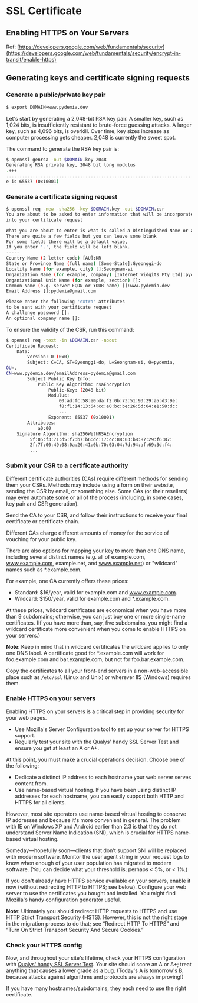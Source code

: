 # SSL Certificate

## Enabling HTTPS on Your Servers

Ref: [https://developers.google.com/web/fundamentals/security](https://developers.google.com/web/fundamentals/security/encrypt-in-transit/enable-https)

## Generating keys and certificate signing requests

### Generate a public/private key pair

```bash
$ export DOMAIN=www.pydemia.dev
```

Let's start by generating a 2,048-bit RSA key pair. A smaller key, such as 1,024 bits, is insufficiently resistant to brute-force guessing attacks. A larger key, such as 4,096 bits, is overkill. Over time, key sizes increase as computer processing gets cheaper. 2,048 is currently the sweet spot.

The command to generate the RSA key pair is:
```bash
$ openssl genrsa -out $DOMAIN.key 2048
Generating RSA private key, 2048 bit long modulus
.+++
.......................................................................................+++
e is 65537 (0x10001)
```

### Generate a certificate signing request

```bash
$ openssl req -new -sha256 -key $DOMAIN.key -out $DOMAIN.csr
You are about to be asked to enter information that will be incorporated
into your certificate request

What you are about to enter is what is called a Distinguished Name or a DN.
There are quite a few fields but you can leave some blank
For some fields there will be a default value,
If you enter '.', the field will be left blank.
-----
Country Name (2 letter code) [AU]:KR
State or Province Name (full name) [Some-State]:Gyeonggi-do
Locality Name (for example, city) []:Seongnam-si
Organization Name (for example, company) [Internet Widgits Pty Ltd]:pydemia
Organizational Unit Name (for example, section) []:
Common Name (e.g. server FQDN or YOUR name) []:www.pydemia.dev
Email Address []:pydemia@gmail.com

Please enter the following 'extra' attributes
to be sent with your certificate request
A challenge password []:
An optional company name []:
```

To ensure the validity of the CSR, run this command:
```bash
$ openssl req -text -in $DOMAIN.csr -noout
Certificate Request:
    Data:
        Version: 0 (0x0)
        Subject: C=CA, ST=Gyeonggi-do, L=Seongnam-si, O=pydemia,
OU=,
CN=www.pydemia.dev/emailAddress=pydemia@gmail.com
        Subject Public Key Info:
            Public Key Algorithm: rsaEncryption
                Public-Key: (2048 bit)
                Modulus:
                    00:ad:fc:58:e0:da:f2:0b:73:51:93:29:a5:d3:9e:
                    f8:f1:14:13:64:cc:e0:bc:be:26:5d:04:e1:58:dc:
                    ...
                Exponent: 65537 (0x10001)
        Attributes:
            a0:00
    Signature Algorithm: sha256WithRSAEncryption
         5f:05:f3:71:d5:f7:b7:b6:dc:17:cc:88:03:b8:87:29:f6:87:
         2f:7f:00:49:08:0a:20:41:0b:70:03:04:7d:94:af:69:3d:f4:
         ...
```

### Submit your CSR to a certificate authority

Different certificate authorities (CAs) require different methods for sending them your CSRs. Methods may include using a form on their website, sending the CSR by email, or something else. Some CAs (or their resellers) may even automate some or all of the process (including, in some cases, key pair and CSR generation).

Send the CA to your CSR, and follow their instructions to receive your final certificate or certificate chain.

Different CAs charge different amounts of money for the service of vouching for your public key.

There are also options for mapping your key to more than one DNS name, including several distinct names (e.g. all of example.com, www.example.com, example.net, and www.example.net) or "wildcard" names such as *.example.com.

For example, one CA currently offers these prices:
* Standard: $16/year, valid for example.com and www.example.com.
* Wildcard: $150/year, valid for example.com and *.example.com.

At these prices, wildcard certificates are economical when you have more than 9 subdomains; otherwise, you can just buy one or more single-name certificates. (If you have more than, say, five subdomains, you might find a wildcard certificate more convenient when you come to enable HTTPS on your servers.)

**Note**: Keep in mind that in wildcard certificates the wildcard applies to only one DNS label. A certificate good for *.example.com will work for foo.example.com and bar.example.com, but not for foo.bar.example.com.

Copy the certificates to all your front-end servers in a non-web-accessible place such as `/etc/ssl` (Linux and Unix) or wherever IIS (Windows) requires them.

### Enable HTTPS on your servers

Enabling HTTPS on your servers is a critical step in providing security for your web pages.

* Use Mozilla's Server Configuration tool to set up your server for HTTPS support.
* Regularly test your site with the Qualys' handy SSL Server Test and ensure you get at least an A or A+.

At this point, you must make a crucial operations decision. Choose one of the following:

* Dedicate a distinct IP address to each hostname your web server serves content from.
* Use name-based virtual hosting.
If you have been using distinct IP addresses for each hostname, you can easily support both HTTP and HTTPS for all clients.

However, most site operators use name-based virtual hosting to conserve IP addresses and because it's more convenient in general. The problem with IE on Windows XP and Android earlier than 2.3 is that they do not understand Server Name Indication (SNI), which is crucial for HTTPS name-based virtual hosting.

Someday—hopefully soon—clients that don't support SNI will be replaced with modern software. Monitor the user agent string in your request logs to know when enough of your user population has migrated to modern software. (You can decide what your threshold is; perhaps < 5%, or < 1%.)

If you don't already have HTTPS service available on your servers, enable it now (without redirecting HTTP to HTTPS; see below). Configure your web server to use the certificates you bought and installed. You might find Mozilla's handy configuration generator useful.

**Note**: Ultimately you should redirect HTTP requests to HTTPS and use HTTP Strict Transport Security (HSTS). However, this is not the right stage in the migration process to do that; see “Redirect HTTP To HTTPS” and “Turn On Strict Transport Security And Secure Cookies.”

### Check your HTTPS config

Now, and throughout your site's lifetime, check your HTTPS configuration with [Qualys' handy SSL Server Test](https://www.ssllabs.com/ssltest/). Your site should score an A or A+; treat anything that causes a lower grade as a bug. (Today's A is tomorrow's B, because attacks against algorithms and protocols are always improving!)

If you have many hostnames/subdomains, they each need to use the right certificate.
